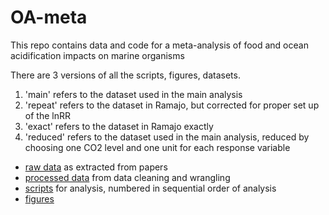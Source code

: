# OA-meta
This repo contains data and code for a meta-analysis of food and ocean acidification impacts on marine organisms

There are 3 versions of all the scripts, figures, datasets.

1. 'main' refers to the dataset used in the main analysis
2. 'repeat' refers to the dataset in Ramajo, but corrected for proper set up of the lnRR
3. 'exact' refers to the dataset in Ramajo exactly
4. 'reduced' refers to the dataset used in the main analysis, reduced by choosing one CO2 level and one unit for each response variable


* [raw data](https://github.com/JoeyBernhardt/OA-meta/tree/master/data-raw) as extracted from papers
* [processed data](https://github.com/JoeyBernhardt/OA-meta/tree/master/data-processed) from data cleaning and wrangling
* [scripts](https://github.com/JoeyBernhardt/OA-meta/tree/master/R) for analysis, numbered in sequential order of analysis
* [figures](https://github.com/JoeyBernhardt/OA-meta/tree/master/figures)

